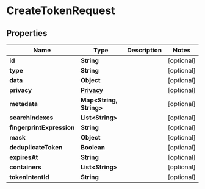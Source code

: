 

# CreateTokenRequest


## Properties

| Name | Type | Description | Notes |
|------------ | ------------- | ------------- | -------------|
|**id** | **String** |  |  [optional] |
|**type** | **String** |  |  [optional] |
|**data** | **Object** |  |  [optional] |
|**privacy** | [**Privacy**](Privacy.md) |  |  [optional] |
|**metadata** | **Map&lt;String, String&gt;** |  |  [optional] |
|**searchIndexes** | **List&lt;String&gt;** |  |  [optional] |
|**fingerprintExpression** | **String** |  |  [optional] |
|**mask** | **Object** |  |  [optional] |
|**deduplicateToken** | **Boolean** |  |  [optional] |
|**expiresAt** | **String** |  |  [optional] |
|**containers** | **List&lt;String&gt;** |  |  [optional] |
|**tokenIntentId** | **String** |  |  [optional] |



